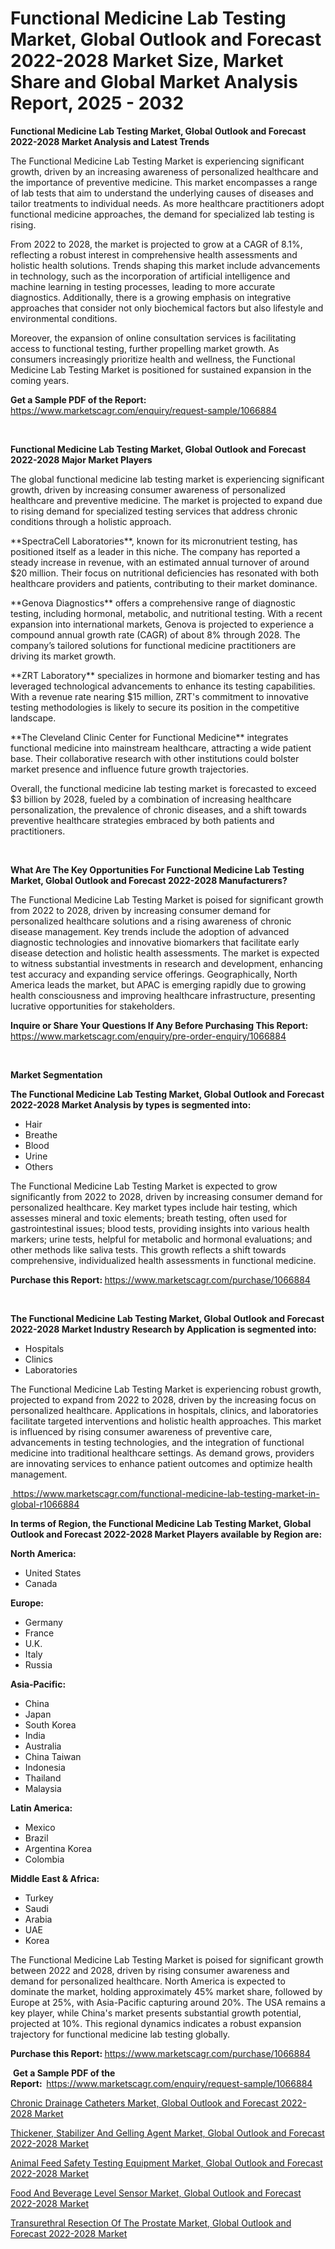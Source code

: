 <p><h1>Functional Medicine Lab Testing Market, Global Outlook and Forecast 2022-2028 Market Size, Market Share and Global Market Analysis Report, 2025 - 2032</h1></p><p><strong>Functional Medicine Lab Testing Market, Global Outlook and Forecast 2022-2028 Market Analysis and Latest Trends</strong></p>
<p><p>The Functional Medicine Lab Testing Market is experiencing significant growth, driven by an increasing awareness of personalized healthcare and the importance of preventive medicine. This market encompasses a range of lab tests that aim to understand the underlying causes of diseases and tailor treatments to individual needs. As more healthcare practitioners adopt functional medicine approaches, the demand for specialized lab testing is rising.</p><p>From 2022 to 2028, the market is projected to grow at a CAGR of 8.1%, reflecting a robust interest in comprehensive health assessments and holistic health solutions. Trends shaping this market include advancements in technology, such as the incorporation of artificial intelligence and machine learning in testing processes, leading to more accurate diagnostics. Additionally, there is a growing emphasis on integrative approaches that consider not only biochemical factors but also lifestyle and environmental conditions.</p><p>Moreover, the expansion of online consultation services is facilitating access to functional testing, further propelling market growth. As consumers increasingly prioritize health and wellness, the Functional Medicine Lab Testing Market is positioned for sustained expansion in the coming years.</p></p>
<p><strong>Get a Sample PDF of the Report:&nbsp;</strong> <a href="https://www.marketscagr.com/enquiry/request-sample/1066884?utm_campaign=2176&utm_medium=2&utm_source=Github&utm_content=ia&utm_term=21032025&utm_id=functional-medicine-lab-testing-market-global-outlook-and-forecast-2022-2028">https://www.marketscagr.com/enquiry/request-sample/1066884</a></p>
<p>&nbsp;</p>
<p><strong>Functional Medicine Lab Testing Market, Global Outlook and Forecast 2022-2028 Major Market Players</strong></p>
<p><p>The global functional medicine lab testing market is experiencing significant growth, driven by increasing consumer awareness of personalized healthcare and preventive medicine. The market is projected to expand due to rising demand for specialized testing services that address chronic conditions through a holistic approach.</p><p>**SpectraCell Laboratories**, known for its micronutrient testing, has positioned itself as a leader in this niche. The company has reported a steady increase in revenue, with an estimated annual turnover of around $20 million. Their focus on nutritional deficiencies has resonated with both healthcare providers and patients, contributing to their market dominance.</p><p>**Genova Diagnostics** offers a comprehensive range of diagnostic testing, including hormonal, metabolic, and nutritional testing. With a recent expansion into international markets, Genova is projected to experience a compound annual growth rate (CAGR) of about 8% through 2028. The company’s tailored solutions for functional medicine practitioners are driving its market growth.</p><p>**ZRT Laboratory** specializes in hormone and biomarker testing and has leveraged technological advancements to enhance its testing capabilities. With a revenue rate nearing $15 million, ZRT's commitment to innovative testing methodologies is likely to secure its position in the competitive landscape.</p><p>**The Cleveland Clinic Center for Functional Medicine** integrates functional medicine into mainstream healthcare, attracting a wide patient base. Their collaborative research with other institutions could bolster market presence and influence future growth trajectories.</p><p>Overall, the functional medicine lab testing market is forecasted to exceed $3 billion by 2028, fueled by a combination of increasing healthcare personalization, the prevalence of chronic diseases, and a shift towards preventive healthcare strategies embraced by both patients and practitioners.</p></p>
<p>&nbsp;</p>
<p><strong>What Are The Key Opportunities For Functional Medicine Lab Testing Market, Global Outlook and Forecast 2022-2028 Manufacturers?</strong></p>
<p><p>The Functional Medicine Lab Testing Market is poised for significant growth from 2022 to 2028, driven by increasing consumer demand for personalized healthcare solutions and a rising awareness of chronic disease management. Key trends include the adoption of advanced diagnostic technologies and innovative biomarkers that facilitate early disease detection and holistic health assessments. The market is expected to witness substantial investments in research and development, enhancing test accuracy and expanding service offerings. Geographically, North America leads the market, but APAC is emerging rapidly due to growing health consciousness and improving healthcare infrastructure, presenting lucrative opportunities for stakeholders.</p></p>
<p><strong>Inquire or Share Your Questions If Any Before Purchasing This Report:</strong> <a href="https://www.marketscagr.com/enquiry/pre-order-enquiry/1066884?utm_campaign=2176&utm_medium=2&utm_source=Github&utm_content=ia&utm_term=21032025&utm_id=functional-medicine-lab-testing-market-global-outlook-and-forecast-2022-2028">https://www.marketscagr.com/enquiry/pre-order-enquiry/1066884</a></p>
<p>&nbsp;</p>
<p><strong>Market Segmentation</strong></p>
<p><strong>The Functional Medicine Lab Testing Market, Global Outlook and Forecast 2022-2028 Market Analysis by types is segmented into:</strong></p>
<p><ul><li>Hair</li><li>Breathe</li><li>Blood</li><li>Urine</li><li>Others</li></ul></p>
<p><p>The Functional Medicine Lab Testing Market is expected to grow significantly from 2022 to 2028, driven by increasing consumer demand for personalized healthcare. Key market types include hair testing, which assesses mineral and toxic elements; breath testing, often used for gastrointestinal issues; blood tests, providing insights into various health markers; urine tests, helpful for metabolic and hormonal evaluations; and other methods like saliva tests. This growth reflects a shift towards comprehensive, individualized health assessments in functional medicine.</p></p>
<p><strong>Purchase this Report:&nbsp;</strong><a href="https://www.marketscagr.com/purchase/1066884?utm_campaign=2176&utm_medium=2&utm_source=Github&utm_content=ia&utm_term=21032025&utm_id=functional-medicine-lab-testing-market-global-outlook-and-forecast-2022-2028">https://www.marketscagr.com/purchase/1066884</a></p>
<p>&nbsp;</p>
<p><strong>The Functional Medicine Lab Testing Market, Global Outlook and Forecast 2022-2028 Market Industry Research by Application is segmented into:</strong></p>
<p><ul><li>Hospitals</li><li>Clinics</li><li>Laboratories</li></ul></p>
<p><p>The Functional Medicine Lab Testing Market is experiencing robust growth, projected to expand from 2022 to 2028, driven by the increasing focus on personalized healthcare. Applications in hospitals, clinics, and laboratories facilitate targeted interventions and holistic health approaches. This market is influenced by rising consumer awareness of preventive care, advancements in testing technologies, and the integration of functional medicine into traditional healthcare settings. As demand grows, providers are innovating services to enhance patient outcomes and optimize health management.</p></p>
<p><a href="https://www.marketscagr.com/functional-medicine-lab-testing-market-in-global-r1066884?utm_campaign=2176&utm_medium=2&utm_source=Github&utm_content=ia&utm_term=21032025&utm_id=functional-medicine-lab-testing-market-global-outlook-and-forecast-2022-2028">&nbsp;https://www.marketscagr.com/functional-medicine-lab-testing-market-in-global-r1066884</a></p>
<p><strong>In terms of Region, the Functional Medicine Lab Testing Market, Global Outlook and Forecast 2022-2028 Market Players available by Region are:</strong></p>
<p>
    <p> <strong> North America: </strong>
        <ul>
            <li>United States</li>
            <li>Canada</li>
        </ul>
        </p> 
    <p> <strong> Europe: </strong>
        <ul>
            <li>Germany</li>
            <li>France</li>
            <li>U.K.</li>
            <li>Italy</li>
            <li>Russia</li>
        </ul>
        </p> 
    <p> <strong> Asia-Pacific: </strong>
        <ul>
            <li>China</li>
            <li>Japan</li>
            <li>South Korea</li>
            <li>India</li>
            <li>Australia</li>
            <li>China Taiwan</li>
            <li>Indonesia</li>
            <li>Thailand</li>
            <li>Malaysia</li>
        </ul>
        </p> 
    <p> <strong> Latin America: </strong>
        <ul>
            <li>Mexico</li>
            <li>Brazil</li>
            <li>Argentina Korea</li>
            <li>Colombia</li>
        </ul>
        </p> 
    <p> <strong> Middle East & Africa: </strong>
        <ul>
            <li>Turkey</li>
            <li>Saudi</li>
            <li>Arabia</li>
            <li>UAE</li>
            <li>Korea</li>
        </ul>
    </p>
    </p>
<p><p>The Functional Medicine Lab Testing Market is poised for significant growth between 2022 and 2028, driven by rising consumer awareness and demand for personalized healthcare. North America is expected to dominate the market, holding approximately 45% market share, followed by Europe at 25%, with Asia-Pacific capturing around 20%. The USA remains a key player, while China's market presents substantial growth potential, projected at 10%. This regional dynamics indicates a robust expansion trajectory for functional medicine lab testing globally.</p></p>
<p><strong>Purchase this Report: </strong><a href="https://www.marketscagr.com/purchase/1066884?utm_campaign=2176&utm_medium=2&utm_source=Github&utm_content=ia&utm_term=21032025&utm_id=functional-medicine-lab-testing-market-global-outlook-and-forecast-2022-2028">https://www.marketscagr.com/purchase/1066884</a></p>
<p>&nbsp;<strong>Get a Sample PDF of the Report:&nbsp;&nbsp;</strong><a href="https://www.marketscagr.com/enquiry/request-sample/1066884?utm_campaign=2176&utm_medium=2&utm_source=Github&utm_content=ia&utm_term=21032025&utm_id=functional-medicine-lab-testing-market-global-outlook-and-forecast-2022-2028">https://www.marketscagr.com/enquiry/request-sample/1066884</a></p>
<p><strong></strong></p>
<p><p><a href="https://github.com/mohmodsiason/Market-Research-Report-List-1/blob/main/chronic-drainage-catheters-market-global-outlook-and-forecast-2022-2028-market.md?utm_campaign=2176&utm_medium=2&utm_source=Github&utm_content=ia&utm_term=21032025&utm_id=functional-medicine-lab-testing-market-global-outlook-and-forecast-2022-2028">Chronic Drainage Catheters Market, Global Outlook and Forecast 2022-2028 Market</a></p><p><a href="https://github.com/deyniphytic/Market-Research-Report-List-1/blob/main/thickener-stabilizer-and-gelling-agent-market-global-outlook-and-forecast-2022-2028-market.md?utm_campaign=2176&utm_medium=2&utm_source=Github&utm_content=ia&utm_term=21032025&utm_id=functional-medicine-lab-testing-market-global-outlook-and-forecast-2022-2028">Thickener, Stabilizer And Gelling Agent Market, Global Outlook and Forecast 2022-2028 Market</a></p><p><a href="https://github.com/haaszgettre6/Market-Research-Report-List-1/blob/main/animal-feed-safety-testing-equipment-market-global-outlook-and-forecast-2022-2028-market.md?utm_campaign=2176&utm_medium=2&utm_source=Github&utm_content=ia&utm_term=21032025&utm_id=functional-medicine-lab-testing-market-global-outlook-and-forecast-2022-2028">Animal Feed Safety Testing Equipment Market, Global Outlook and Forecast 2022-2028 Market</a></p><p><a href="https://github.com/zanoligarav/Market-Research-Report-List-1/blob/main/food-and-beverage-level-sensor-market-global-outlook-and-forecast-2022-2028-market.md?utm_campaign=2176&utm_medium=2&utm_source=Github&utm_content=ia&utm_term=21032025&utm_id=functional-medicine-lab-testing-market-global-outlook-and-forecast-2022-2028">Food And Beverage Level Sensor Market, Global Outlook and Forecast 2022-2028 Market</a></p><p><a href="https://github.com/saoneubeh8/Market-Research-Report-List-1/blob/main/transurethral-resection-of-the-prostate-market-global-outlook-and-forecast-2022-2028-market.md?utm_campaign=2176&utm_medium=2&utm_source=Github&utm_content=ia&utm_term=21032025&utm_id=functional-medicine-lab-testing-market-global-outlook-and-forecast-2022-2028">Transurethral Resection Of The Prostate Market, Global Outlook and Forecast 2022-2028 Market</a></p></p>